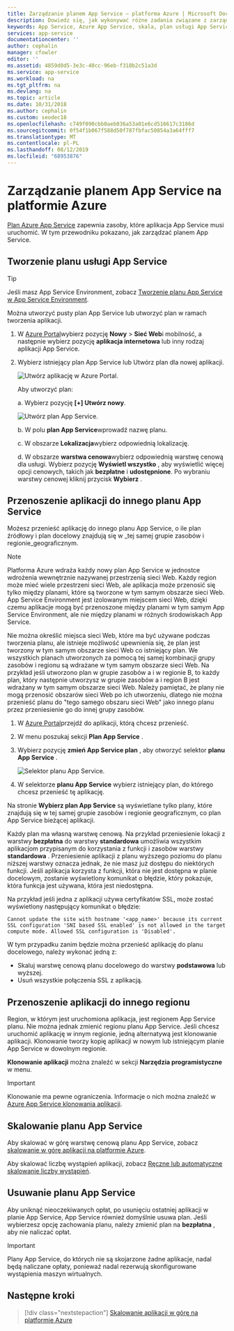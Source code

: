 ```yaml
---
title: Zarządzanie planem App Service — platforma Azure | Microsoft Docs
description: Dowiedz się, jak wykonywać różne zadania związane z zarządzaniem planem App Service.
keywords: App Service, Azure App Service, skala, plan usługi App Service, zmiana, tworzenie, zarządzanie, zarządzanie
services: app-service
documentationcenter: ''
author: cephalin
manager: cfowler
editor: ''
ms.assetid: 4859d0d5-3e3c-40cc-96eb-f318b2c51a3d
ms.service: app-service
ms.workload: na
ms.tgt_pltfrm: na
ms.devlang: na
ms.topic: article
ms.date: 10/31/2018
ms.author: cephalin
ms.custom: seodec18
ms.openlocfilehash: c749f090cbb0aeb036a53a01e6cd516617c3186d
ms.sourcegitcommit: 0f54f1b067f588d50f787fbfac50854a3a64fff7
ms.translationtype: MT
ms.contentlocale: pl-PL
ms.lasthandoff: 08/12/2019
ms.locfileid: "68953876"
---
```

# <a name="manage-an-app-service-plan-in-azure"></a>Zarządzanie planem App Service na platformie Azure

[Plan Azure App Service](overview-hosting-plans.md) zapewnia zasoby, które aplikacja App Service musi uruchomić. W tym przewodniku pokazano, jak zarządzać planem App Service.

## <a name="create-an-app-service-plan"></a>Tworzenie planu usługi App Service

> [!TIP]
> Jeśli masz App Service Environment, zobacz [Tworzenie planu App Service w App Service Environment](environment/app-service-web-how-to-create-a-web-app-in-an-ase.md#createplan).

Można utworzyć pusty plan App Service lub utworzyć plan w ramach tworzenia aplikacji.

1. W [Azure Portal](https://portal.azure.com)wybierz pozycję **Nowy** > **Sieć Web**i mobilność, a następnie wybierz pozycję **aplikacja internetowa** lub inny rodzaj aplikacji App Service.

2. Wybierz istniejący plan App Service lub Utwórz plan dla nowej aplikacji.

   ![Utwórz aplikację w Azure Portal.][createWebApp]

   Aby utworzyć plan:

   a. Wybierz pozycję **[+] Utwórz nowy**.

      ![Utwórz plan App Service.][createASP] 

   b. W polu **plan App Service**wprowadź nazwę planu.

   c. W obszarze **Lokalizacja**wybierz odpowiednią lokalizację.

   d. W obszarze **warstwa cenowa**wybierz odpowiednią warstwę cenową dla usługi. Wybierz pozycję **Wyświetl wszystko** , aby wyświetlić więcej opcji cenowych, takich jak **bezpłatne** i **udostępnione**. Po wybraniu warstwy cenowej kliknij przycisk **Wybierz** .

<a name="move"></a>

## <a name="move-an-app-to-another-app-service-plan"></a>Przenoszenie aplikacji do innego planu App Service

Możesz przenieść aplikację do innego planu App Service, o ile plan źródłowy i plan docelowy znajdują się w _tej samej grupie zasobów i regionie_geograficznym.

> [!NOTE]
> Platforma Azure wdraża każdy nowy plan App Service w jednostce wdrożenia wewnętrznie nazywanej przestrzenią sieci Web. Każdy region może mieć wiele przestrzeni sieci Web, ale aplikacja może przenosić się tylko między planami, które są tworzone w tym samym obszarze sieci Web. App Service Environment jest izolowanym miejscem sieci Web, dzięki czemu aplikacje mogą być przenoszone między planami w tym samym App Service Environment, ale nie między planami w różnych środowiskach App Service.
>
> Nie można określić miejsca sieci Web, które ma być używane podczas tworzenia planu, ale istnieje możliwość upewnienia się, że plan jest tworzony w tym samym obszarze sieci Web co istniejący plan. We wszystkich planach utworzonych za pomocą tej samej kombinacji grupy zasobów i regionu są wdrażane w tym samym obszarze sieci Web. Na przykład jeśli utworzono plan w grupie zasobów a i w regionie B, to każdy plan, który następnie utworzysz w grupie zasobów a i region B jest wdrażany w tym samym obszarze sieci Web. Należy pamiętać, że plany nie mogą przenosić obszarów sieci Web po ich utworzeniu, dlatego nie można przenieść planu do "tego samego obszaru sieci Web" jako innego planu przez przeniesienie go do innej grupy zasobów.
> 

1. W [Azure Portal](https://portal.azure.com)przejdź do aplikacji, którą chcesz przenieść.

1. W menu poszukaj sekcji **Plan App Service** .

1. Wybierz pozycję **zmień App Service plan** , aby otworzyć selektor **planu App Service** .

   ![Selektor planu App Service.][change] 

1. W selektorze **planu App Service** wybierz istniejący plan, do którego chcesz przenieść tę aplikację.   

Na stronie **Wybierz plan App Service** są wyświetlane tylko plany, które znajdują się w tej samej grupie zasobów i regionie geograficznym, co plan App Service bieżącej aplikacji.

Każdy plan ma własną warstwę cenową. Na przykład przeniesienie lokacji z warstwy **bezpłatna** do warstwy **standardowa** umożliwia wszystkim aplikacjom przypisanym do korzystania z funkcji i zasobów warstwy **standardowa** . Przeniesienie aplikacji z planu wyższego poziomu do planu niższej warstwy oznacza jednak, że nie masz już dostępu do niektórych funkcji. Jeśli aplikacja korzysta z funkcji, która nie jest dostępna w planie docelowym, zostanie wyświetlony komunikat o błędzie, który pokazuje, która funkcja jest używana, która jest niedostępna. 

Na przykład jeśli jedna z aplikacji używa certyfikatów SSL, może zostać wyświetlony następujący komunikat o błędzie:

`Cannot update the site with hostname '<app_name>' because its current SSL configuration 'SNI based SSL enabled' is not allowed in the target compute mode. Allowed SSL configuration is 'Disabled'.`

W tym przypadku zanim będzie można przenieść aplikację do planu docelowego, należy wykonać jedną z:
- Skaluj warstwę cenową planu docelowego do warstwy **podstawowa** lub wyższej.
- Usuń wszystkie połączenia SSL z aplikacją.

## <a name="move-an-app-to-a-different-region"></a>Przenoszenie aplikacji do innego regionu

Region, w którym jest uruchomiona aplikacja, jest regionem App Service planu. Nie można jednak zmienić regionu planu App Service. Jeśli chcesz uruchomić aplikację w innym regionie, jedną alternatywą jest klonowanie aplikacji. Klonowanie tworzy kopię aplikacji w nowym lub istniejącym planie App Service w dowolnym regionie.

**Klonowanie aplikacji** można znaleźć w sekcji **Narzędzia programistyczne** w menu.

> [!IMPORTANT]
> Klonowanie ma pewne ograniczenia. Informacje o nich można znaleźć w [Azure App Service klonowania aplikacji](app-service-web-app-cloning.md).

## <a name="scale-an-app-service-plan"></a>Skalowanie planu App Service

Aby skalować w górę warstwę cenową planu App Service, zobacz [skalowanie w górę aplikacji na platformie Azure](web-sites-scale.md).

Aby skalować liczbę wystąpień aplikacji, zobacz [Ręczne lub automatyczne skalowanie liczby wystąpień](../monitoring-and-diagnostics/insights-how-to-scale.md).

<a name="delete"></a>

## <a name="delete-an-app-service-plan"></a>Usuwanie planu App Service

Aby uniknąć nieoczekiwanych opłat, po usunięciu ostatniej aplikacji w planie App Service, App Service również domyślnie usuwa plan. Jeśli wybierzesz opcję zachowania planu, należy zmienić plan na **bezpłatna** , aby nie naliczać opłat.

> [!IMPORTANT]
> Plany App Service, do których nie są skojarzone żadne aplikacje, nadal będą naliczane opłaty, ponieważ nadal rezerwują skonfigurowane wystąpienia maszyn wirtualnych.

## <a name="next-steps"></a>Następne kroki

> [!div class="nextstepaction"]
> [Skalowanie aplikacji w górę na platformie Azure](web-sites-scale.md)

[change]: ./media/azure-web-sites-web-hosting-plans-in-depth-overview/change-appserviceplan.png
[createASP]: ./media/azure-web-sites-web-hosting-plans-in-depth-overview/create-appserviceplan.png
[createWebApp]: ./media/azure-web-sites-web-hosting-plans-in-depth-overview/create-web-app.png
